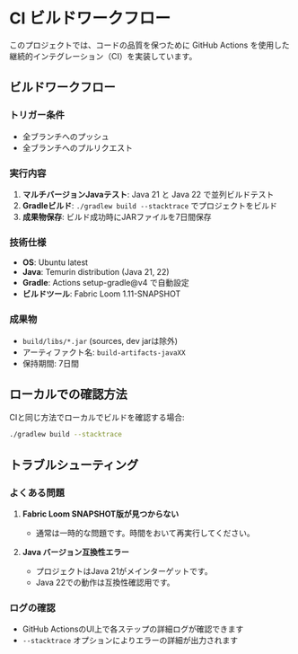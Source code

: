 # CI ビルドワークフロー

このプロジェクトでは、コードの品質を保つために GitHub Actions を使用した継続的インテグレーション（CI）を実装しています。

## ビルドワークフロー

### トリガー条件
- 全ブランチへのプッシュ
- 全ブランチへのプルリクエスト

### 実行内容
1. **マルチバージョンJavaテスト**: Java 21 と Java 22 で並列ビルドテスト
2. **Gradleビルド**: `./gradlew build --stacktrace` でプロジェクトをビルド
3. **成果物保存**: ビルド成功時にJARファイルを7日間保存

### 技術仕様
- **OS**: Ubuntu latest
- **Java**: Temurin distribution (Java 21, 22)
- **Gradle**: Actions setup-gradle@v4 で自動設定
- **ビルドツール**: Fabric Loom 1.11-SNAPSHOT

### 成果物
- `build/libs/*.jar` (sources, dev jarは除外)
- アーティファクト名: `build-artifacts-javaXX`
- 保持期間: 7日間

## ローカルでの確認方法

CIと同じ方法でローカルでビルドを確認する場合:

```bash
./gradlew build --stacktrace
```

## トラブルシューティング

### よくある問題
1. **Fabric Loom SNAPSHOT版が見つからない**
   - 通常は一時的な問題です。時間をおいて再実行してください。
   
2. **Java バージョン互換性エラー**
   - プロジェクトはJava 21がメインターゲットです。
   - Java 22での動作は互換性確認用です。

### ログの確認
- GitHub ActionsのUI上で各ステップの詳細ログが確認できます
- `--stacktrace` オプションによりエラーの詳細が出力されます